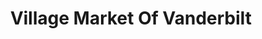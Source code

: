 ---
title: "Village Market Of Vanderbilt"
url: /vanderbilt/village-market-of-vanderbilt/
shop: convenience
---